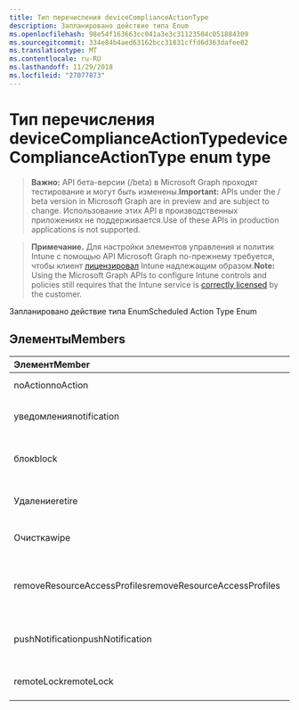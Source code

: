 ```yaml
---
title: Тип перечисления deviceComplianceActionType
description: Запланировано действие типа Enum
ms.openlocfilehash: 98e54f163663cc041a3e3c31123504c051884309
ms.sourcegitcommit: 334e84b4aed63162bcc31831cffd6d363dafee02
ms.translationtype: MT
ms.contentlocale: ru-RU
ms.lasthandoff: 11/29/2018
ms.locfileid: "27077873"
---
```

# <a name="devicecomplianceactiontype-enum-type"></a><span data-ttu-id="38857-103">Тип перечисления deviceComplianceActionType</span><span class="sxs-lookup"><span data-stu-id="38857-103">deviceComplianceActionType enum type</span></span>

> <span data-ttu-id="38857-104">**Важно:** API бета-версии (/beta) в Microsoft Graph проходят тестирование и могут быть изменены.</span><span class="sxs-lookup"><span data-stu-id="38857-104">**Important:** APIs under the / beta version in Microsoft Graph are in preview and are subject to change.</span></span> <span data-ttu-id="38857-105">Использование этих API в производственных приложениях не поддерживается.</span><span class="sxs-lookup"><span data-stu-id="38857-105">Use of these APIs in production applications is not supported.</span></span>

> <span data-ttu-id="38857-106">**Примечание.** Для настройки элементов управления и политик Intune с помощью API Microsoft Graph по-прежнему требуется, чтобы клиент [лицензировал](https://go.microsoft.com/fwlink/?linkid=839381) Intune надлежащим образом.</span><span class="sxs-lookup"><span data-stu-id="38857-106">**Note:** Using the Microsoft Graph APIs to configure Intune controls and policies still requires that the Intune service is [correctly licensed](https://go.microsoft.com/fwlink/?linkid=839381) by the customer.</span></span>

<span data-ttu-id="38857-107">Запланировано действие типа Enum</span><span class="sxs-lookup"><span data-stu-id="38857-107">Scheduled Action Type Enum</span></span>
## <a name="members"></a><span data-ttu-id="38857-108">Элементы</span><span class="sxs-lookup"><span data-stu-id="38857-108">Members</span></span>
|<span data-ttu-id="38857-109">Элемент</span><span class="sxs-lookup"><span data-stu-id="38857-109">Member</span></span>|<span data-ttu-id="38857-110">Значение</span><span class="sxs-lookup"><span data-stu-id="38857-110">Value</span></span>|<span data-ttu-id="38857-111">Description</span><span class="sxs-lookup"><span data-stu-id="38857-111">Description</span></span>|
|:---|:---|:---|
|<span data-ttu-id="38857-112">noAction</span><span class="sxs-lookup"><span data-stu-id="38857-112">noAction</span></span>|<span data-ttu-id="38857-113">0</span><span class="sxs-lookup"><span data-stu-id="38857-113">0</span></span>|<span data-ttu-id="38857-114">Никаких действий</span><span class="sxs-lookup"><span data-stu-id="38857-114">No Action</span></span>|
|<span data-ttu-id="38857-115">уведомления</span><span class="sxs-lookup"><span data-stu-id="38857-115">notification</span></span>|<span data-ttu-id="38857-116">1</span><span class="sxs-lookup"><span data-stu-id="38857-116">1</span></span>|<span data-ttu-id="38857-117">Отправить уведомление</span><span class="sxs-lookup"><span data-stu-id="38857-117">Send Notification</span></span>|
|<span data-ttu-id="38857-118">блок</span><span class="sxs-lookup"><span data-stu-id="38857-118">block</span></span>|<span data-ttu-id="38857-119">2</span><span class="sxs-lookup"><span data-stu-id="38857-119">2</span></span>|<span data-ttu-id="38857-120">Блокировка устройства в AAD</span><span class="sxs-lookup"><span data-stu-id="38857-120">Block the device in AAD</span></span>|
|<span data-ttu-id="38857-121">Удаление</span><span class="sxs-lookup"><span data-stu-id="38857-121">retire</span></span>|<span data-ttu-id="38857-122">3</span><span class="sxs-lookup"><span data-stu-id="38857-122">3</span></span>|<span data-ttu-id="38857-123">Удаление устройства</span><span class="sxs-lookup"><span data-stu-id="38857-123">Retire the device</span></span>|
|<span data-ttu-id="38857-124">Очистка</span><span class="sxs-lookup"><span data-stu-id="38857-124">wipe</span></span>|<span data-ttu-id="38857-125">4</span><span class="sxs-lookup"><span data-stu-id="38857-125">4</span></span>|<span data-ttu-id="38857-126">Очистка устройства</span><span class="sxs-lookup"><span data-stu-id="38857-126">Wipe the device</span></span>|
|<span data-ttu-id="38857-127">removeResourceAccessProfiles</span><span class="sxs-lookup"><span data-stu-id="38857-127">removeResourceAccessProfiles</span></span>|<span data-ttu-id="38857-128">5</span><span class="sxs-lookup"><span data-stu-id="38857-128">5</span></span>|<span data-ttu-id="38857-129">Удаление профилей доступа ресурсов с устройства</span><span class="sxs-lookup"><span data-stu-id="38857-129">Remove Resource Access Profiles from the device</span></span>|
|<span data-ttu-id="38857-130">pushNotification</span><span class="sxs-lookup"><span data-stu-id="38857-130">pushNotification</span></span>|<span data-ttu-id="38857-131">9</span><span class="sxs-lookup"><span data-stu-id="38857-131">9</span></span>|<span data-ttu-id="38857-132">Отправить push-уведомлений для устройств</span><span class="sxs-lookup"><span data-stu-id="38857-132">Send push notification to device</span></span>|
|<span data-ttu-id="38857-133">remoteLock</span><span class="sxs-lookup"><span data-stu-id="38857-133">remoteLock</span></span>|<span data-ttu-id="38857-134">10</span><span class="sxs-lookup"><span data-stu-id="38857-134">10</span></span>|<span data-ttu-id="38857-135">Удаленно блокировка устройства</span><span class="sxs-lookup"><span data-stu-id="38857-135">Remotely lock the device</span></span>|





